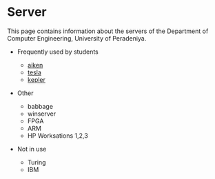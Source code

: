# Server

This page contains information about the servers of the Department of Computer Engineering, University of Peradeniya.


* Frequently used by students
	* [aiken](./aiken/)
	* [tesla](./tesla/)
	* [kepler](./kepler/)

* Other
	* babbage
	* winserver
	* FPGA
	* ARM
	* HP Worksations 1,2,3


* Not in use 
	* Turing
	* IBM